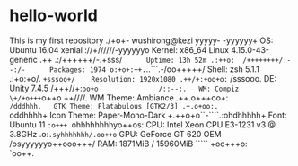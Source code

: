 # hello-world
This is my first repository
                          ./+o+-       wushirong@kezi
                  yyyyy- -yyyyyy+      OS: Ubuntu 16.04 xenial
               ://+//////-yyyyyyo      Kernel: x86_64 Linux 4.15.0-43-generic
           .++ .:/++++++/-.+sss/`      Uptime: 13h 52m
         .:++o:  /++++++++/:--:/-      Packages: 1974
        o:+o+:++.`..```.-/oo+++++/     Shell: zsh 5.1.1
       .:+o:+o/.          `+sssoo+/    Resolution: 1920x1080
  .++/+:+oo+o:`             /sssooo.   DE: Unity 7.4.5
 /+++//+:`oo+o               /::--:.   WM: Compiz
 \+/+o+++`o++o               ++////.   WM Theme: Ambiance
  .++.o+++oo+:`             /dddhhh.   GTK Theme: Flatabulous [GTK2/3]
       .+.o+oo:.          `oddhhhh+    Icon Theme: Paper-Mono-Dark
        \+.++o+o``-````.:ohdhhhhh+     Font: Ubuntu 11
         `:o+++ `ohhhhhhhhyo++os:      CPU: Intel Xeon CPU E3-1231 v3 @ 3.8GHz
           .o:`.syhhhhhhh/.oo++o`      GPU: GeForce GT 620 OEM
               /osyyyyyyo++ooo+++/     RAM: 1871MiB / 15960MiB
                   ````` +oo+++o\:    
                          `oo++.  
